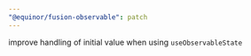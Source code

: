 ```yaml
---
"@equinor/fusion-observable": patch
---
```


improve handling of initial value when using `useObservableState`
